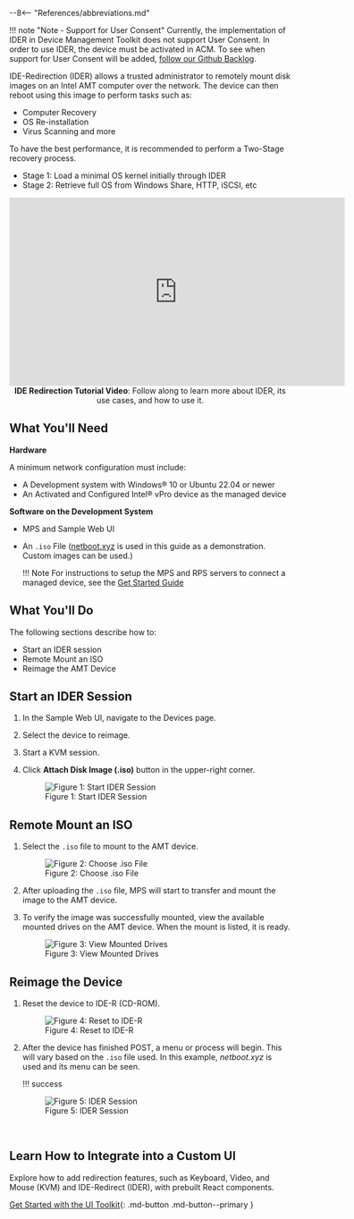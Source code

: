 --8<-- "References/abbreviations.md"

!!! note "Note - Support for User Consent"
    Currently, the implementation of IDER in Device Management Toolkit does not support User Consent. In order to use IDER, the device must be activated in ACM. To see when support for User Consent will be added, [follow our Github Backlog](https://github.com/orgs/device-management-toolkit/projects/10).

IDE-Redirection (IDER) allows a trusted administrator to remotely mount disk images on an Intel AMT computer over the network. The device can then reboot using this image to perform tasks such as:

- Computer Recovery
- OS Re-installation
- Virus Scanning and more

To have the best performance, it is recommended to perform a Two-Stage recovery process.

- Stage 1: Load a minimal OS kernel initially through IDER
- Stage 2: Retrieve full OS from Windows Share, HTTP, iSCSI, etc

<div style="text-align:center;">
  <iframe width="600" height="337" src="https://www.youtube.com/embed/N_1koCmZKbw?si=GPukyEFgUfKOxSLK" title="YouTube video player" frameborder="0" allow="accelerometer; autoplay; clipboard-write; encrypted-media; gyroscope; picture-in-picture" allowfullscreen></iframe>
  <figcaption><b>IDE Redirection Tutorial Video</b>: Follow along to learn more about IDER, its use cases, and how to use it.</figcaption>
</div>

## What You'll Need

**Hardware**

A minimum network configuration must include:

-  A Development system with Windows® 10 or Ubuntu 22.04 or newer
-  An Activated and Configured Intel® vPro device as the managed device

**Software on the Development System** 

- MPS and Sample Web UI
- An `.iso` File ([netboot.xyz](https://netboot.xyz/downloads/#x86_64-combined-legacy-and-uefi-ipxe-bootloaders) is used in this guide as a demonstration. Custom images can be used.)

    !!! Note
        For instructions to setup the MPS and RPS servers to connect a managed device, see the [Get Started Guide](../GetStarted/Cloud/prerequisites.md)
  
## What You'll Do
The following sections describe how to:

- Start an IDER session
- Remote Mount an ISO
- Reimage the AMT Device


## Start an IDER Session

1. In the Sample Web UI, navigate to the Devices page.

2. Select the device to reimage.

3. Start a KVM session.

4. Click **Attach Disk Image (.iso)** button in the upper-right corner.

    <figure class="figure-image">
    <img src="..\..\assets\images\SampleUI_StartIDER.png" alt="Figure 1: Start IDER Session">
    <figcaption>Figure 1: Start IDER Session</figcaption>
    </figure>

## Remote Mount an ISO

1. Select the `.iso` file to mount to the AMT device.

    <figure class="figure-image">
    <img src="..\..\assets\images\SampleUI_IDER_ChooseFile.png" alt="Figure 2: Choose .iso File">
    <figcaption>Figure 2: Choose .iso File</figcaption>
    </figure>

2. After uploading the `.iso` file, MPS will start to transfer and mount the image to the AMT device. 

3. To verify the image was successfully mounted, view the available mounted drives on the AMT device. When the mount is listed, it is ready.

    <figure class="figure-image">
    <img src="..\..\assets\images\SampleUI_IDER_Drives.png" alt="Figure 3: View Mounted Drives">
    <figcaption>Figure 3: View Mounted Drives</figcaption>
    </figure>

## Reimage the Device

1. Reset the device to IDE-R (CD-ROM).

    <figure class="figure-image">
    <img src="..\..\assets\images\SampleUI_IDER_Reset.png" alt="Figure 4: Reset to IDE-R">
    <figcaption>Figure 4: Reset to IDE-R</figcaption>
    </figure>

2. After the device has finished POST, a menu or process will begin. This will vary based on the `.iso` file used. In this example, *netboot.xyz* is used and its menu can be seen.

    !!! success
        <figure class="figure-image">
        <img src="..\..\assets\images\SampleUI_IDER_netboot.png" alt="Figure 5: IDER Session">
        <figcaption>Figure 5: IDER Session</figcaption>
        </figure>

<br>

## Learn How to Integrate into a Custom UI

Explore how to add redirection features, such as Keyboard, Video, and Mouse (KVM) and IDE-Redirect (IDER), with prebuilt React components.

[Get Started with the UI Toolkit](../Tutorials/uitoolkitReact.md){: .md-button .md-button--primary }

<br>